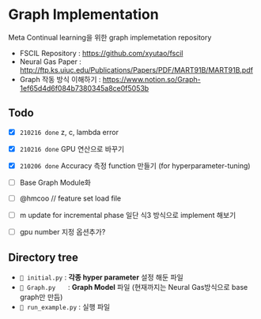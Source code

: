 # Graph Implementation

Meta Continual learning을 위한 graph implemetation repository

- FSCIL Repository : https://github.com/xyutao/fscil
- Neural Gas Paper : http://ftp.ks.uiuc.edu/Publications/Papers/PDF/MART91B/MART91B.pdf
- Graph 작동 방식 이해하기 : https://www.notion.so/Graph-1ef65d4d6f084b7380345a8ce0f5053b



## Todo

- [x] `210216 done` z, c, lambda error 
- [x] `210216 done` GPU 연산으로 바꾸기  
- [x] `210206 done` Accuracy 측정 function 만들기 (for hyperparameter-tuning)
- [ ] Base Graph Module화
- [ ] @hmcoo // feature set load file 
- [ ] m update for incremental phase 일단 식3 방식으로 implement 해보기
- [ ] gpu number 지정 옵션추가?



## Directory tree

- `📄 initial.py` :  **각종 hyper parameter** 설정 해둔 파일
- `📄 Graph.py   ` :  **Graph Model** 파일 (현재까지는 Neural Gas방식으로 base graph만 만듬)
- `📄 run_example.py` : 실행 파일

